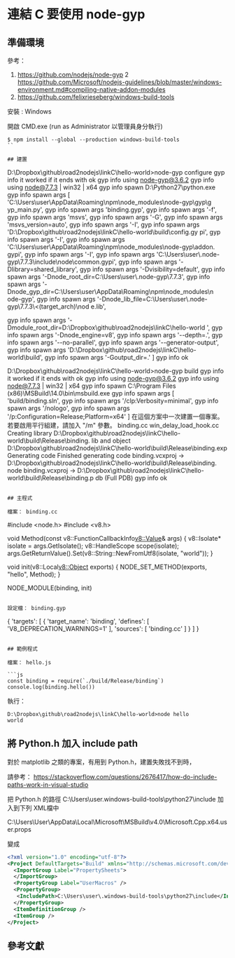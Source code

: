 # 連結 C 要使用 node-gyp

## 準備環境

參考：

1. https://github.com/nodejs/node-gyp
2 https://github.com/Microsoft/nodejs-guidelines/blob/master/windows-environment.md#compiling-native-addon-modules
3. https://github.com/felixrieseberg/windows-build-tools

安裝 : Windows

開啟 CMD.exe (run as Administrator 以管理員身分執行)

```
$ npm install --global --production windows-build-tools
``

## 建置

```
D:\Dropbox\github\road2nodejs\linkC\hello-world>node-gyp configure
gyp info it worked if it ends with ok
gyp info using node-gyp@3.6.2
gyp info using node@7.7.3 | win32 | x64
gyp info spawn D:\Python27\python.exe
gyp info spawn args [ 'C:\\Users\\user\\AppData\\Roaming\\npm\\node_modules\\node-gyp\\gyp\\g
yp_main.py',
gyp info spawn args   'binding.gyp',
gyp info spawn args   '-f',
gyp info spawn args   'msvs',
gyp info spawn args   '-G',
gyp info spawn args   'msvs_version=auto',
gyp info spawn args   '-I',
gyp info spawn args   'D:\\Dropbox\\github\\road2nodejs\\linkC\\hello-world\\build\\config.gy
pi',
gyp info spawn args   '-I',
gyp info spawn args   'C:\\Users\\user\\AppData\\Roaming\\npm\\node_modules\\node-gyp\\addon.
gypi',
gyp info spawn args   '-I',
gyp info spawn args   'C:\\Users\\user\\.node-gyp\\7.7.3\\include\\node\\common.gypi',
gyp info spawn args   '-Dlibrary=shared_library',
gyp info spawn args   '-Dvisibility=default',
gyp info spawn args   '-Dnode_root_dir=C:\\Users\\user\\.node-gyp\\7.7.3',
gyp info spawn args   '-Dnode_gyp_dir=C:\\Users\\user\\AppData\\Roaming\\npm\\node_modules\\n
ode-gyp',
gyp info spawn args   '-Dnode_lib_file=C:\\Users\\user\\.node-gyp\\7.7.3\\<(target_arch)\\nod
e.lib',

gyp info spawn args   '-Dmodule_root_dir=D:\\Dropbox\\github\\road2nodejs\\linkC\\hello-world
',
gyp info spawn args   '-Dnode_engine=v8',
gyp info spawn args   '--depth=.',
gyp info spawn args   '--no-parallel',
gyp info spawn args   '--generator-output',
gyp info spawn args   'D:\\Dropbox\\github\\road2nodejs\\linkC\\hello-world\\build',
gyp info spawn args   '-Goutput_dir=.' ]
gyp info ok

D:\Dropbox\github\road2nodejs\linkC\hello-world>node-gyp build
gyp info it worked if it ends with ok
gyp info using node-gyp@3.6.2
gyp info using node@7.7.3 | win32 | x64
gyp info spawn C:\Program Files (x86)\MSBuild\14.0\bin\msbuild.exe
gyp info spawn args [ 'build/binding.sln',
gyp info spawn args   '/clp:Verbosity=minimal',
gyp info spawn args   '/nologo',
gyp info spawn args   '/p:Configuration=Release;Platform=x64' ]
在這個方案中一次建置一個專案。若要啟用平行組建，請加入 "/m" 參數。
  binding.cc
  win_delay_load_hook.cc
     Creating library D:\Dropbox\github\road2nodejs\linkC\hello-world\build\Release\binding.
  lib and object D:\Dropbox\github\road2nodejs\linkC\hello-world\build\Release\binding.exp
  Generating code
  Finished generating code
  binding.vcxproj -> D:\Dropbox\github\road2nodejs\linkC\hello-world\build\Release\\binding.
  node
  binding.vcxproj -> D:\Dropbox\github\road2nodejs\linkC\hello-world\build\Release\binding.p
  db (Full PDB)
gyp info ok
```

## 主程式

檔案： binding.cc

```
#include <node.h>
#include <v8.h>

void Method(const v8::FunctionCallbackInfo<v8::Value>& args) {
  v8::Isolate* isolate = args.GetIsolate();
  v8::HandleScope scope(isolate);
  args.GetReturnValue().Set(v8::String::NewFromUtf8(isolate, "world"));
}

void init(v8::Local<v8::Object> exports) {
  NODE_SET_METHOD(exports, "hello", Method);
}

NODE_MODULE(binding, init)

```

設定檔： binding.gyp

```
{
  'targets': [
    {
      'target_name': 'binding',
      'defines': [ 'V8_DEPRECATION_WARNINGS=1' ],
      'sources': [ 'binding.cc' ]
    }
  ]
}
```

## 範例程式

檔案： hello.js

```js
const binding = require(`./build/Release/binding`)
console.log(binding.hello())
```

執行： 

```
D:\Dropbox\github\road2nodejs\linkC\hello-world>node hello
world
```

## 將 Python.h 加入 include path

對於 matplotlib 之類的專案，有用到 Python.h，建置失敗找不到時，

請參考：
https://stackoverflow.com/questions/2676417/how-do-include-paths-work-in-visual-studio

把 Python.h 的路徑 C:\Users\user\.windows-build-tools\python27\include 加入到下列 XML檔中

C:\Users\User\AppData\Local\Microsoft\MSBuild\v4.0\Microsoft.Cpp.x64.user.props

變成

```xml
<?xml version="1.0" encoding="utf-8"?> 
<Project DefaultTargets="Build" xmlns="http://schemas.microsoft.com/developer/msbuild/2003">
  <ImportGroup Label="PropertySheets">
  </ImportGroup>
  <PropertyGroup Label="UserMacros" />
  <PropertyGroup>
   <IncludePath>C:\Users\user\.windows-build-tools\python27\include</IncludePath>
  </PropertyGroup>
  <ItemDefinitionGroup />
  <ItemGroup />
</Project>
```

## 參考文獻

